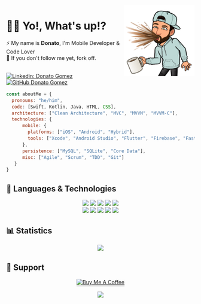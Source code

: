 <img width=190 align="right" src="https://github.com/donatogomez/donatogomez/blob/main/img/donato-gomez.png" />

# :metal:&#127998; Yo!, What's up!?

:zap: My name is **Donato**, I'm Mobile Developer & Code Lover  <br> 
:trident: If you don't follow me yet, fork off.


<br>[![Linkedin: Donato Gomez](https://img.shields.io/badge/-Donato_Gomez-blue?style=flat-square&logo=Linkedin&logoColor=white&link=https://www.linkedin.com/in/donatogomez/)](https://www.linkedin.com/in/donatogomez/)
[![GitHub Donato Gomez](https://img.shields.io/github/followers/donatogomez?label=follow&style=social)](https://github.com/donatogomez)

```javascript
const aboutMe = {
  pronouns: "he/him",
  code: [Swift, Kotlin, Java, HTML, CSS],
  architecture: ["Clean Architecture", "MVC", "MVVM", "MVVM-C"],
  technologies: {
      mobile: {
        platforms: ["iOS", "Android", "Hybrid"],
        tools: ["Xcode", "Android Studio", "Flutter", "Firebase", "Fastlane"]
      },
      persistence: ["MySQL", "SQLite", "Core Data"],
      misc: ["Agile", "Scrum", "TDD", "Git"]
   }
}
```

## :dart: Languages & Technologies

<div align="center">
  <img src="https://img.shields.io/badge/KOTLIN-blueviolet?style=for-the-badge&logo=kotlin&logoColor=white">
  <img src="https://img.shields.io/badge/ANDROID-32DE84?style=for-the-badge&logo=android&logoColor=white">
  <img src="https://img.shields.io/badge/SWIFT-f05138?style=for-the-badge&logo=swift&logoColor=white">
  <img src="https://img.shields.io/badge/APPLE-white?style=for-the-badge&logo=apple&logoColor=black">
  <img src="https://img.shields.io/badge/-GITHUB-black?style=for-the-badge&logo=github"><br>
  <img src="https://img.shields.io/badge/mySQL-00758F?style=for-the-badge&logo=mysql&logoColor=white">
  <img src="https://img.shields.io/badge/firebase-FFA611?style=for-the-badge&logo=firebase&logoColor=white">
  <img src="https://img.shields.io/badge/trello-007AC0?style=for-the-badge&logo=trello&logoColor=white">
  <img src="https://img.shields.io/badge/markdown-black?style=for-the-badge&logo=markdown&logoColor=white">
  <img src="https://img.shields.io/badge/slack-E01E5A?style=for-the-badge&logo=slack&logoColor=white">
</div>

## :bar_chart: Statistics

<div align="center">
  <img src="https://github-readme-stats.vercel.app/api?username=donatogomez&show_icons=true&theme=tokyonight">
</div>

## :rocket: Support

<div align="center">
  <a href="https://www.buymeacoffee.com/somalias" target="_blank"><img src="https://www.buymeacoffee.com/assets/img/custom_images/orange_img.png" alt="Buy Me A Coffee" style="height: 41px !important;width: 174px !important;box-shadow: 0px 3px 2px 0px rgba(190, 190, 190, 0.5) !important;-webkit-box-shadow: 0px 3px 2px 0px rgba(190, 190, 190, 0.5) !important;" >
  </a>
</div>
<br>
<div align="center">
  <img src="https://api.visitorbadge.io/api/VisitorHit?user=donatogomez&repo=github-visitors-badge&countColor=RED">
</div>
